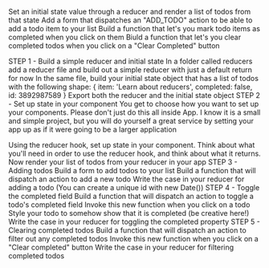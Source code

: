 Set an initial state value through a reducer and render a list of todos from that state
Add a form that dispatches an "ADD_TODO" action to be able to add a todo item to your list
Build a function that let's you mark todo items as completed when you click on them
Biuld a function that let's you clear completed todos when you click on a "Clear Completed" button

STEP 1 - Build a simple reducer and initial state
In a folder called reducers add a reducer file and build out a simple reducer with just a default return for now
In the same file, build your initial state object that has a list of todos with the following shape:
{
  item: 'Learn about reducers',
  completed: false,
  id: 3892987589
}
Export both the reducer and the initial state object
STEP 2 - Set up state in your component
You get to choose how you want to set up your components. Please don't just do this all inside App. I know it is a small and simple project, but you will do yourself a great service by setting your app up as if it were going to be a larger application

Using the reducer hook, set up state in your component. Think about what you'll need in order to use the reducer hook, and think about what it returns.
Now render your list of todos from your reducer in your app
STEP 3 - Adding todos
Build a form to add todos to your list
Build a function that will dispatch an action to add a new todo
Write the case in your reducer for adding a todo (You can create a unique id with new Date())
STEP 4 - Toggle the completed field
Build a function that will dispatch an action to toggle a todo's completed field
Invoke this new function when you click on a todo
Style your todo to somehow show that it is completed (be creative here!)
Write the case in your reducer for toggling the completed property
STEP 5 - Clearing completed todos
Build a function that will dispatch an action to filter out any completed todos
Invoke this new function when you click on a "Clear completed" button
Write the case in your reducer for filtering completed todos
